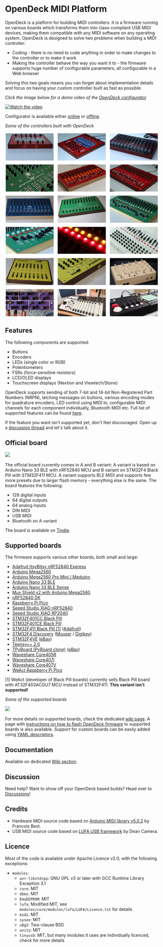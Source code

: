 # OpenDeck MIDI Platform

OpenDeck is a platform for building MIDI controllers. It is a firmware running on various boards which transforms them into class-compliant USB MIDI devices, making them compatible with any MIDI software on any operating system. OpenDeck is designed to solve two problems when building a MIDI controller:

* Coding - there is no need to code anything in order to make changes to the controller or to make it work
* Making the controller behave the way you want it to - the firmware supports huge number of configurable parameters, all configurable in a Web browser

Solving this two goals means you can forget about implementation details and focus on having your custom controller built as fast as possible.

*Click the image below for a demo video of the [OpenDeck configurator](https://config.shanteacontrols.com)*

[![Watch the video](https://img.youtube.com/vi/7X2LC0JMfAU/maxresdefault.jpg)](https://youtu.be/7X2LC0JMfAU)

Configurator is available either [online](https://config.shanteacontrols.com) or [offline](https://github.com/shanteacontrols/OpenDeckUI/releases).

*Some of the controllers built with OpenDeck*

![](bin/img/readme/gallery.png)

## Features

The following components are supported:

* Buttons
* Encoders
* LEDs (single color or RGB)
* Potentiometers
* FSRs (force-sensitive resistors)
* LCD/OLED displays
* Touchscreen displays (Nextion and Viewtech/Stone)

OpenDeck supports sending of both 7-bit and 14-bit Non-Registered Part Numbers (NRPN), latching messages on buttons, various encoding modes for quadrature encoders, LED control using MIDI In, configurable MIDI channels for each component individually, Bluetooth MIDI etc. Full list of supported features can be found [here](https://github.com/shanteacontrols/OpenDeck/wiki/Configurable-features).

If the feature you want isn't supported yet, don't feel discouraged. Open up a [discussion thread](https://github.com/shanteacontrols/OpenDeck/discussions) and let's talk about it.

## Official board

![](https://raw.githubusercontent.com/shanteacontrols/website/master/images/opendeck3-header.png)

The official board currently comes in A and B variant: A variant is based on Arduino Nano 33 BLE with nRF52840 MCU and B variant on STM32F4 Black Pill with STM32F411 MCU. A variant supports BLE MIDI and supports few more presets due to larger flash memory - everything else is the same. The board features the following:

* 128 digital inputs
* 64 digital outputs
* 64 analog inputs
* DIN MIDI
* USB MIDI
* Bluetooth on A variant

The board is available on [Tindie](https://www.tindie.com/products/paradajz/opendeck-diy-midi-platform-v3/).

## Supported boards

The firmware supports various other boards, both small and large:

* [Adafruit ItsyBitsy nRF52840 Express](https://www.adafruit.com/product/4481)
* [Arduino Mega2560](https://store.arduino.cc/products/arduino-mega-2560-rev3)
* [Arduino Mega2560 Pro Mini / Meduino](http://wiki.epalsite.com/index.php?title=Mega2560_Pro_Mini)
* [Arduino Nano 33 BLE](https://store.arduino.cc/products/arduino-nano-33-ble)
* [Arduino Nano 33 BLE Sense](https://store.arduino.cc/products/arduino-nano-33-ble-sense)
* [Mux Shield v2 with Arduino Mega2560](https://mayhewlabs.com/products/mux-shield-2)
* [nRF52840 DK](https://www.nordicsemi.com/Products/Development-hardware/nrf52840-dk)
* [Raspberry Pi Pico](https://www.raspberrypi.com/products/raspberry-pi-pico/)
* [Seeed Studio XIAO nRF52840](https://www.seeedstudio.com/seeed-xiao-ble-nrf52840-p-5201.html)
* [Seeed Studio XIAO RP2040](https://www.seeedstudio.com/xiao-rp2040-v1-0-p-5026.html)
* [STM32F401CC Black Pill](https://stm32-base.org/boards/STM32F401CCU6-WeAct-Black-Pill-V1.2.html)
* [STM32F401CE Black Pill](https://stm32-base.org/boards/STM32F401CEU6-WeAct-Black-Pill-V3.0)
* [STM32F411 Black Pill [1]](https://stm32-base.org/boards/STM32F411CEU6-WeAct-Black-Pill-V2.0) ([Adafruit](https://www.adafruit.com/product/4877))
* [STM32F4 Discovery](https://www.st.com/en/evaluation-tools/stm32f4discovery.html) ([Mouser](https://hr.mouser.com/ProductDetail/STMicroelectronics/STM32F407G-DISC1?qs=%2Fha2pyFadugMvYxi1ftRWf5mGCRgIpVnZzkmnZLph%2FPbqHgeIRafES4CiZOiJh1y) / [Digikey](https://www.digikey.com/en/products/detail/stmicroelectronics/STM32F407G-DISC1/5824404?s=N4IgTCBcDaIMoBUCyBmMAxALABgOwHEBaAEQEk4BhARhAF0BfIA))
* [STM32F4VE](https://stm32-base.org/boards/STM32F407VET6-STM32-F4VE-V2.0) ([eBay](https://www.ebay.com/itm/401956886691?hash=item5d967f58a3:g:fFcAAOSw4fhdy2rk))
* [Teensy++ 2.0](https://www.pjrc.com/store/teensypp.html)
* [TPyBoard (PyBoard clone)](http://www.chinalctech.com/m/view.php?aid=338) ([eBay](https://www.ebay.com/itm/183887614794?hash=item2ad08e534a:g:bmsAAOSwrSpdLtFM))
* [Waveshare Core405R](https://www.waveshare.com/core405r.htm)
* [Waveshare Core407I](https://www.waveshare.com/core407i.htm)
* [Waveshare Core407V](https://www.waveshare.com/core407v.htm)
* [WeAct Raspberry Pi Pico](https://www.aliexpress.com/item/1005003708090298.html?pdp_ext_f=%7B%22sku_id%22:%2212000029284764160%22,%22ship_from%22:%22CN%22%7D&gps-id=pcStoreLeaderboard&scm=1007.22922.271278.0&scm_id=1007.22922.271278.0&scm-url=1007.22922.271278.0&pvid=41bf8177-c3f6-4f3b-9f1f-ba67a2e46422&spm=a2g0o.store_pc_home.smartLeaderboard_6000147819209.1005003708090298)

[1] WeAct (developer of Black Pill boards) currently sells Black Pill board with AT32F403ACGU7 MCU instead of STM32F411. **This variant isn't supported!**

*Some of the supported boards*

![](https://github.com/shanteacontrols/OpenDeck/wiki/img/boards.jpg)

For more details on supported boards, check the dedicated [wiki page](https://github.com/shanteacontrols/OpenDeck/wiki/Connecting-components-to-OpenDeck). A page with [instructions on how to flash OpenDeck firmware](https://github.com/shanteacontrols/OpenDeck/wiki/Flashing-the-OpenDeck-firmware) to supported boards is also available. Support for custom boards can be easily added using [YAML descriptors](https://github.com/shanteacontrols/OpenDeck/wiki/Creating-custom-board-variant).

## Documentation

Available on dedicated [Wiki section](https://github.com/shanteacontrols/OpenDeck/wiki/).

## Discussion

Need help? Want to show off your OpenDeck based builds? Head over to [Discussions](https://github.com/shanteacontrols/OpenDeck/discussions)!

## Credits

* Hardware MIDI source code based on [Arduino MIDI library v5.0.2](https://github.com/FortySevenEffects/arduino_midi_library/releases/tag/5.0.2) by Francois Best.
* USB MIDI source code based on [LUFA USB framework](http://www.fourwalledcubicle.com/LUFA.php) by Dean Camera.

## Licence

Most of the code is available under Apache Licence v2.0, with the following exceptions:

* `modules`:
  * `avr-libstdcpp`: GNU GPL v3 or later with GCC Runtime Library Exception 3.1
  * `core`: MIT
  * `dbms`: MIT
  * `EmuEEPROM`: MIT
  * `lufa`: Modified MIT, see `modules/core/modules/lufa/LUFA/Licence.txt` for details
  * `midi`: MIT
  * `sysex`: MIT
  * `u8g2`: Two-clause BSD
  * `unity`: MIT
  * `tinyusb`: MIT, but many modules it uses are individually licenced, check for more details